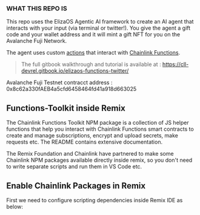### WHAT THIS REPO IS
This repo uses the ElizaOS Agentic AI framework to create an AI agent that interacts with your input (via terminal or twitter!).
You give the agent a gift code and your wallet address and it will mint a gift NFT for you on the Avalanche Fuji Network.

The agent uses custom [actions](https://eliza.how/docs/core/actions) that interact with [Chainlink Functions](https://docs.chain.link/chainlink-functions).

> The full gitbook walkthrough and tutorial is available at : https://cll-devrel.gitbook.io/elizaos-functions-twitter/



Avalanche Fuji Testnet contracct address : 0x8c62a330fAEB4a5cfd6458464fd41a918d663025


## Functions-Toolkit inside Remix
The Chainlink Functions Toolkit NPM package is a collection of JS helper functions that help you interact with Chainlink Functions smart contracts to create and manage subscriptions, encrypt and upload secrets, make requests etc.  The README contains extensive documentation.

The Remix Foundation and Chainlink have partnered to make some Chainlink NPM packages available directly inside remix, so you don't need to write separate scripts and run them in VS Code etc.


## Enable Chainlink Packages in Remix
First we need to configure scripting dependencies inside Remix IDE as  below: